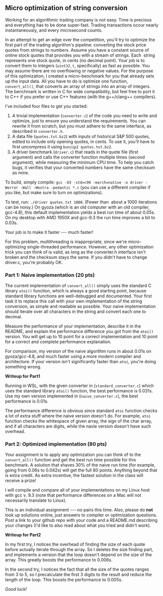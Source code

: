 ## Micro optimization of string conversion

Working for an algorithmic trading company is not easy. Time is precious and everything has to be done super-fast. Trading transactions occur nearly instantaneously, and every microsecond counts.

In an attempt to get an edge over the competition, you'll try to optimize the first part of the trading algorithm's pipeline: converting the stock price quotes from strings to numbers. Assume you have a constant source of online stock quotes that provides you with a stream of strings. Each  string represents one stock quote, in cents (no decimal point). Your job is to convert them to integers (`uint32_t`, specifically) as fast as possible. You may assume there are no overflowing or negative values. For the purpose of this optimization, I created a micro-benchmark for you that already sets up the input data. All you have to do is optimize one function, `convert_all()`, that converts an array of strings into an array of integers. The benchmark is written in C for wide compatibility, but feel free to port it to C++ if you prefer or use C++ features (with the g++/clang++ compilers).

I've included four files to get you started:

 1. A trivial implementation (`converter.c`) of the code you need to write and optimize, just to ensure you understand the requirements. You can rewrite it from scratch, but you must adhere to the same interface, as described in `converter.h`.
2. A data file (`quotes.txt.bz2`) with inputs of historical S&P 500 quotes, edited to include only opening quotes, in cents. To use it, you'll have to first uncompress it using `bunzip2 quotes.txt.bz2`.
3. A driver benchmark (`driver.c`) that reads in the quote file (first argument) and calls the converter function multiple times (second argument), while measuring the minimum CPU time. To help you catch bugs, it verifies that your converted numbers have the same checksum as mine.

To build, simply compile: `gcc -O3 -std=c99 -march=native -o driver -Werror -Wall -Wextra -pedantic *.c` (you can use a different compiler if you like, but make sure to turn on optimizations).

To test, run: `./driver quotes.txt 1000`.
(Fewer than  about a 1000 iterations can be noisy.) On gyoza (which is an old computer with an old compiler, gcc-4.8), this default implementation yields a best run time of about 0.05s. On my desktop with AMD 1950X and gcc-9.3 the run time improves a bit to 0.03s.

Your job is to make it faster --- much faster!

For this problem, multithreading is inappropriate, since we're micro-optimizing single-threaded performance. However, any other optimization trick you can think of is valid, as long as the converter.h interface isn't broken and the checksum stays the same. If you didn't have to change driver.c, you're probably OK.

### Part 1: Naive implementation (20 pts)

The current implementation of `convert_all()` simply uses the standard C library `atoi()` function, which is always a good starting point, because standard library functions are well-debugged and documented. Your first task it to replace this call with your own implementation of the string conversion, as simple and readable as possible. Your naive implementation should iterate over all characters in the string and convert each one to decimal.

Measure the performance of your implementation, describe it in the README, and explain the performance difference you got from the `atoi()` version. You will get up to 10 point for a correct implementation and 10 point for a correct and complete performance explanation.

For comparison, my version of the naive algorithm runs in about 0.01s on gyoza/gcc-4.8, and much faster using a more modern compiler and architecture. If your version isn't significantly faster than `atoi`, you're doing something wrong.

**Writeup for Part1**

Running in WSL, with the given converter in (`standard_converter.c`) which uses the standard library `atoi()` function, the best performance is 0.031s. Use my own version implemented in (`naive_converter.c`), the best performance is 0.01s. 

The performance difference is obvious since standard `atoi` function checks a lot of extra stuff where the naive version doesn't do. For example, `atoi` function checks the whitespace of given array, the sign of the char array, and if all characters are digits, while the navie version doesn't have such overhead. 

### Part 2: Optimized implementation (80 pts)

Your assignment is to apply any optimization you can think of to the `convert_all()` function and get the best run time possible for this benchmark. A solution that shaves 30% of the naive run time (for example, going from 0.06s to 0.042s) will get the full 80 points. Anything beyond that is extra credit.
As extra incentive, the fastest solution in the class will receive a prize!

I will compile and compare all of your implementations on my Linux host with gcc v. 9.3 (note that performance differences on a Mac will not necessarily translate to Linux).

This is an individual assignment --- no pairs this time. Also, please do **not** look up solutions online, just answers to compiler or optimization questions.
Post a link to your github repo with your code and a README.md describing your changes (I'd like to also read about what you tried and didn't work).

**Writeup for Part2**

In my first try, I notices the overhead of finding the size of each quote before actually iterate through the array. So I deletes the size finding part, and implements a version that the loop doesn't depend on the size of the array. This greatly boosts the performance to 0.006s. 

In the second try, I notices the fact that all the size of the quotes ranges from 3 to 5, so I precalculate the first 3 digits to the result and reduce the length of the loop. This boosts the performance to 0.005s. 

*Good luck!*
